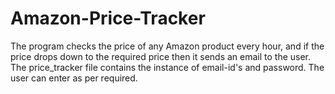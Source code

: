 # Amazon-Price-Tracker
The program checks the price of any Amazon product every hour, and if the price drops down to the required price then it sends an email to the user.
The price_tracker file contains the instance of email-id's and password. The user can enter as per required.

